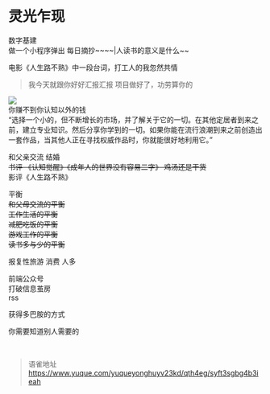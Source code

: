# 灵光乍现
数字基建  
做一个小程序弹出 每日摘抄~~~~|人读书的意义是什么~~

电影《人生路不熟》中一段台词，打工人的我忽然共情

> 我今天就跟你好好汇报汇报
> 项目做好了，功劳算你的

![](https://cdn.nlark.com/yuque/0/2023/jpeg/1572912/1685459595551-c942363b-f30f-4d14-9570-62c7c9411bd3.jpeg)  
你赚不到你认知以外的钱  
“选择一个小的，但不断增长的市场，并了解关于它的一切。在其他定居者到来之前，建立专业知识。然后分享你学到的一切。如果你能在流行浪潮到来之前创造出一套作品，当其他人正在寻找权威作品时，你就能很好地利用它。”

和父亲交流 结婚  
~~书评 《认知觉醒》《成年人的世界没有容易二字》 鸡汤还是干货~~  
影评《人生路不熟》

平衡  
~~和父母交流的平衡~~  
~~工作生活的平衡~~  
~~减肥吃饭的平衡~~  
~~游戏工作的平衡~~  
~~读书多与少的平衡~~

报复性旅游 消费 人多

前端公众号  
打破信息茧房  
rss

获得多巴胺的方式

你需要知道别人需要的

<br>
  
> 语雀地址 https://www.yuque.com/yuqueyonghuyv23kd/qth4eg/syft3sgbg4b3ieah